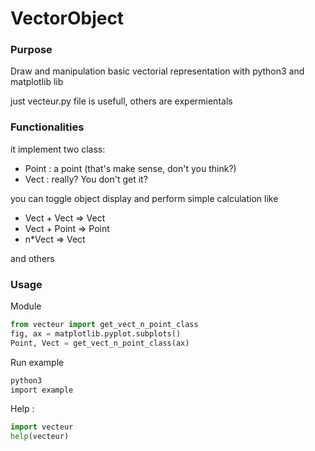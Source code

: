 # VectorObject
### Purpose
Draw and manipulation basic vectorial representation with python3 and matplotlib lib

just vecteur.py file is usefull, others are expermientals

### Functionalities 
it implement two class:
  - Point : a point (that's make sense, don't you think?)
  - Vect : really? You don't get it? 
  
you can toggle object display 
and perform simple calculation like
  - Vect + Vect => Vect
  - Vect + Point => Point
  - n*Vect => Vect

and others

### Usage
Module
```python
from vecteur import get_vect_n_point_class
fig, ax = matplotlib.pyplot.subplots()
Point, Vect = get_vect_n_point_class(ax)
```

Run example
```bash
python3
import example
```

Help :
```python
import vecteur
help(vecteur)
```




